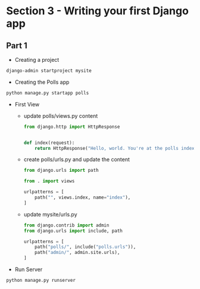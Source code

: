 # Section 3 - Writing your first Django app

## Part 1

- Creating a project

```bash
django-admin startproject mysite
```

- Creating the Polls app

```bash
python manage.py startapp polls
```

- First View

  - update polls/views.py content

    ```python
    from django.http import HttpResponse


    def index(request):
        return HttpResponse("Hello, world. You're at the polls index.")
    ```

  - create polls/urls.py and update the content

    ```python
    from django.urls import path

    from . import views

    urlpatterns = [
        path("", views.index, name="index"),
    ]
    ```

  - update mysite/urls.py

    ```python
    from django.contrib import admin
    from django.urls import include, path

    urlpatterns = [
        path("polls/", include("polls.urls")),
        path("admin/", admin.site.urls),
    ]
    ```

- Run Server

```bash
python manage.py runserver
```
